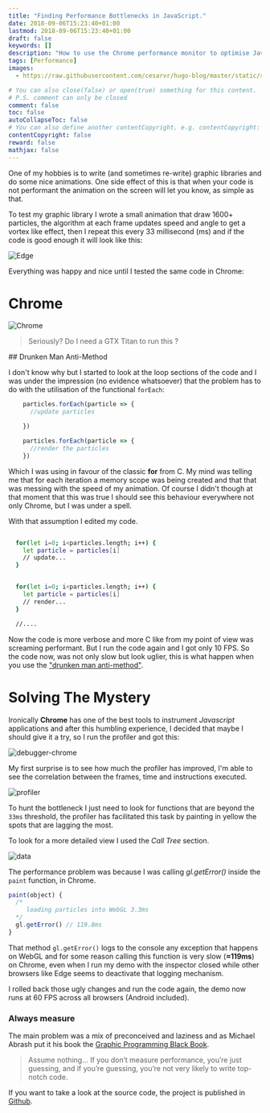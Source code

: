 ```yaml
---
title: "Finding Performance Bottlenecks in JavaScript."
date: 2018-09-06T15:23:40+01:00
lastmod: 2018-09-06T15:23:40+01:00
draft: false
keywords: []
description: "How to use the Chrome performance monitor to optimise JavaScript performance."
tags: [Performance]
images:
  - https://raw.githubusercontent.com/cesarvr/hugo-blog/master/static/static/logo/js.png

# You can also close(false) or open(true) something for this content.
# P.S. comment can only be closed
comment: false
toc: false
autoCollapseToc: false
# You can also define another contentCopyright. e.g. contentCopyright: "This is another copyright."
contentCopyright: false
reward: false
mathjax: false
---
```


One of my hobbies is to write (and sometimes re-write) graphic libraries and do some nice animations. One side effect of this is that when your code is not performant the animation on the screen will let you know, as simple as that.


<!--more-->

To test my graphic library I wrote a small animation that draw 1600+ particles, the algorithm at each frame updates speed and angle to get a vortex like effect, then I repeat this every 33 millisecond (ms) and if the code is good enough it will look like this:

![Edge](https://raw.githubusercontent.com/cesarvr/hugo-blog/master/static/js-performance/vortex-edge.gif)


Everything was happy and nice until I tested the same code in Chrome:

**Chrome**
==================

![Chrome](https://raw.githubusercontent.com/cesarvr/hugo-blog/master/static/js-performance/vortex-chrome.gif)

> Seriously? Do I need a GTX Titan to run this ?




## Drunken Man Anti-Method

I don't know why but I started to look at the loop sections of the code and I was under the impression (no evidence whatsoever) that the problem has to do with the utilisation of the functional ```forEach```:

```js
    particles.forEach(particle => {
      //update particles

    })

    particles.forEach(particle => {
      //render the particles
    })
```

Which I was using in favour of the classic **for** from C. My mind was telling me that for each iteration a memory scope was being created and that that was messing with the speed of my animation. Of course I didn't though at that moment that this was true I should see this behaviour everywhere not only Chrome, but I was under a spell.

With that assumption I edited my code.  

```sh

  for(let i=0; i<particles.length; i++) {
    let particle = particles[i]
    // update...
  }


  for(let i=0; i<particles.length; i++) {
    let particle = particles[i]
    // render...
  }

  //....
```

Now the code is more verbose and more C like from my point of view was screaming performant. But I run the code again and I got only 10 FPS. So the code now, was not only slow but look uglier, this is what happen when you use the ["drunken man anti-method"](http://www.brendangregg.com/methodology.html).


# Solving The Mystery

Ironically **Chrome** has one of the best tools to instrument *Javascript* applications and after this humbling experience, I decided that maybe I should give it a try, so I run the profiler and got this:

![debugger-chrome](https://raw.githubusercontent.com/cesarvr/hugo-blog/master/static/js-performance/debugger-chrome.gif)

My first surprise is to see how much the profiler has improved, I'm able to see the correlation between the frames, time and instructions executed.

![profiler](https://raw.githubusercontent.com/cesarvr/hugo-blog/master/static/js-performance/profiling.PNG)

To hunt the bottleneck I just need to look for functions that are beyond the ``33ms`` threshold, the profiler has facilitated this task by painting in yellow the spots that are lagging the most.

To look for a more detailed view I used the *Call Tree* section.

![data](https://raw.githubusercontent.com/cesarvr/hugo-blog/master/static/js-performance/data!!.PNG)

The performance problem was because I was calling *gl.getError()* inside the ```paint``` function, in Chrome.

```js
paint(object) {
  /*
     loading particles into WebGL 3.3ms
  */
  gl.getError() // 119.8ms  
}

```

That method ``gl.getError()`` logs to the console any exception that happens on WebGL and for some reason calling this function is very slow (**≈119ms**) on Chrome, even when I run my demo with the inspector closed while other browsers like Edge seems to deactivate that logging mechanism.

I rolled back those ugly changes and run the code again, the demo now runs at 60 FPS across all browsers (Android included).

### Always measure

The main problem was a mix of preconceived and laziness and as Michael Abrash put it his book the [Graphic Programming Black Book](http://www.jagregory.com/abrash-black-book/#understanding-high-performance).

> Assume nothing... If you don’t measure performance, you’re just guessing, and if you’re guessing, you’re not very likely to write top-notch code.


If you want to take a look at the source code, the project is published in [Github](https://github.com/cesarvr/vortex/tree/gl_point).    
